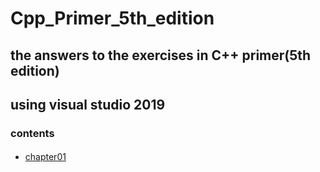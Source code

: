 # Cpp_Primer_5th_edition
## the answers to the exercises in C++ primer(5th edition)<br>
## using visual studio 2019<br>
### contents<br>
####
* [chapter01](https://github.com/nideng/Cpp_Primer_5th_edition/tree/master/chapter01)




